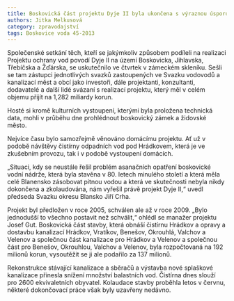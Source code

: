 ```yaml
---
title: Boskovická část projektu Dyje II byla ukončena s výraznou úsporou
authors: Jitka Melkusová
category: zpravodajství
tags: Boskovice voda 45-2013
---
```


Společenské setkání těch, kteří se jakýmkoliv způsobem podíleli na realizaci Projektu ochrany vod povodí Dyje II na území Boskovicka, Jihlavska, Třebíčska a Žďárska, se uskutečnilo ve čtvrtek v zámeckém skleníku. Sešli se tam zástupci jednotlivých svazků zastoupených ve Svazku vodovodů a kanalizací měst a obcí jako investoři, dále projektanti, konzultanti, dodavatelé a další lidé svázaní s realizací projektu, který měl v celém objemu přijít na 1,282 miliardy korun.

Hosté si kromě kulturních vystoupení, kterými byla proložena technická data, mohli v průběhu dne prohlédnout boskovický zámek a židovské město.

Nejvíce času bylo samozřejmě věnováno domácímu projektu. Ať už v podobě návštěvy čistírny odpadních vod pod Hrádkovem, která je ve zkušebním provozu, tak i v podobě vystoupení domácích.

„Situaci, kdy se neustále řešil problém asanačních opatření boskovické vodní nádrže, která byla stavěna v 80. letech minulého století a která měla celé Blanensko zásobovat pitnou vodou a která ve skutečnosti nebyla nikdy dokončena a zkolaudována, nám vyřešil právě projekt Dyje II,“ uvedl předseda Svazku okresu Blansko Jiří Crha.

Projekt byl předložen v roce 2005, schválen ale až v roce 2009. „Bylo jednodušší to všechno postavit než schválit,“ ohlédl se manažer projektu Josef Gut. Boskovická část stavby, která obnáší čistírnu Hrádkov a opravy a dostavbu kanalizací Hrádkov, Vratíkov, Benešov, Okrouhlá, Valchov a Velenov a společnou část kanalizace pro Hrádkov a Velenov a společnou část pro Benešov, Okrouhlou, Valchov a Velenov, byla rozpočtovaná na 192 milionů korun, vysoutěžit se ji ale podařilo za 137 milionů.

Rekonstrukce stávající kanalizace a sběračů a výstavba nové splaškové kanalizace přinesla snížení množství balastních vod. Čistírna dnes slouží pro 2600 ekvivaletních obyvatel. Kolaudace stavby proběhla letos v červnu, některé dokončovací práce však byly uzavřeny nedávno.
